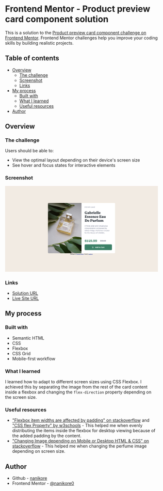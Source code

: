 # Frontend Mentor - Product preview card component solution

This is a solution to the [Product preview card component challenge on Frontend Mentor](https://www.frontendmentor.io/challenges/product-preview-card-component-GO7UmttRfa). Frontend Mentor challenges help you improve your coding skills by building realistic projects. 

## Table of contents

- [Overview](#overview)
  - [The challenge](#the-challenge)
  - [Screenshot](#screenshot)
  - [Links](#links)
- [My process](#my-process)
  - [Built with](#built-with)
  - [What I learned](#what-i-learned)
  - [Useful resources](#useful-resources)
- [Author](#author)

## Overview

### The challenge

Users should be able to:

- View the optimal layout depending on their device's screen size
- See hover and focus states for interactive elements

### Screenshot

![](screenshot/screenshot-desktop.png)

### Links

- [Solution URL](#)
- [Live Site URL](https://nanikore0.github.io/product-preview-card-component-main/)

## My process

### Built with

- Semantic HTML
- CSS
- Flexbox
- CSS Grid
- Mobile-first workflow

### What I learned

I learned how to adapt to different screen sizes using CSS Flexbox. I achieved this by separating the image from the rest of the card content inside a flexbox and changing the `flex-direction` property depending on the screen size.

### Useful resources

- ["Flexbox item widths are affected by padding" on stackoverflow](https://stackoverflow.com/questions/32099624/flexbox-item-widths-are-affected-by-padding) and ["CSS flex Property" by w3schools](https://www.w3schools.com/cssref/css3_pr_flex.php) - This helped me when evenly distributing the items inside the flexbox for desktop viewing because of the added padding by the content.
- ["Changing Image depending on Mobile or Desktop HTML & CSS" on stackoverflow](https://stackoverflow.com/questions/28966158/changing-image-depending-on-mobile-or-desktop-html-css) - This helped me when changing the perfume image depending on screen size.

## Author

- Github - [nanikore](https://github.com/nanikore0)
- Frontend Mentor - [@nanikore0](https://www.frontendmentor.io/profile/nanikore0)
